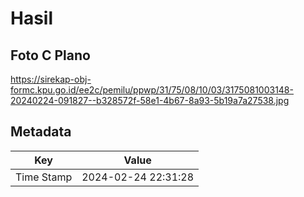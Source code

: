 # Hasil

## Foto C Plano

https://sirekap-obj-formc.kpu.go.id/ee2c/pemilu/ppwp/31/75/08/10/03/3175081003148-20240224-091827--b328572f-58e1-4b67-8a93-5b19a7a27538.jpg


## Metadata

| Key        | Value               |
| ---------- | ------------------- |
| Time Stamp | 2024-02-24 22:31:28 |




